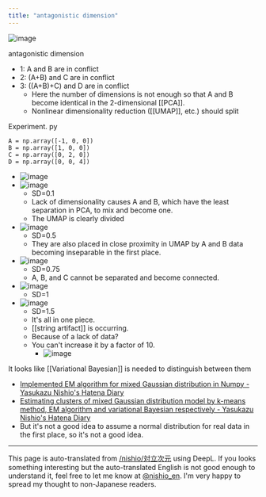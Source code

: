 ```yaml
---
title: "antagonistic dimension"
---
```


![image](https://gyazo.com/188215f1b3ee60ca4f81903b19984082/thumb/1000)

antagonistic dimension
- 1: A and B are in conflict
- 2: (A+B) and C are in conflict
- 3: ((A+B)+C) and D are in conflict
    - Here the number of dimensions is not enough so that A and B become identical in the 2-dimensional [[PCA]].
    - Nonlinear dimensionality reduction ([[UMAP]], etc.) should split

Experiment.
py

```
A = np.array([-1, 0, 0])
B = np.array([1, 0, 0])
C = np.array([0, 2, 0])
D = np.array([0, 0, 4])
```

- ![image](https://gyazo.com/078d108b99832fb2e292de77e40571cb/thumb/1000)
- ![image](https://gyazo.com/01d4e366af768dca1b45154afc7f5809/thumb/1000)
    - SD=0.1
    - Lack of dimensionality causes A and B, which have the least separation in PCA, to mix and become one.
    - The UMAP is clearly divided
- ![image](https://gyazo.com/188215f1b3ee60ca4f81903b19984082/thumb/1000)
    - SD=0.5
    - They are also placed in close proximity in UMAP by A and B data becoming inseparable in the first place.
- ![image](https://gyazo.com/c733ac87a4d3201a55ddce0655e2ccdd/thumb/1000)
    - SD=0.75
    - A, B, and C cannot be separated and become connected.
- ![image](https://gyazo.com/4447528eb260a9cbdc596258b66831ca/thumb/1000)
    - SD=1
- ![image](https://gyazo.com/e1338356d66661eba164d7ef0c0201c5/thumb/1000)
    - SD=1.5
    - It's all in one piece.
    - [[string artifact]] is occurring.
    - Because of a lack of data?
    - You can't increase it by a factor of 10.
        - ![image](https://gyazo.com/f72964a477d766302cc989dad952a770/thumb/1000)

It looks like [[Variational Bayesian]] is needed to distinguish between them
- [Implemented EM algorithm for mixed Gaussian distribution in Numpy - Yasukazu Nishio's Hatena Diary](https://nishiohirokazu.hatenadiary.org/entry/20111108/1320724692)
- [Estimating clusters of mixed Gaussian distribution model by k-means method, EM algorithm and variational Bayesian respectively - Yasukazu Nishio's Hatena Diary](https://nishiohirokazu.hatenadiary.org/entry/20111122/1321925412)
- But it's not a good idea to assume a normal distribution for real data in the first place, so it's not a good idea.

---
This page is auto-translated from [/nishio/対立次元](https://scrapbox.io/nishio/対立次元) using DeepL. If you looks something interesting but the auto-translated English is not good enough to understand it, feel free to let me know at [@nishio_en](https://twitter.com/nishio_en). I'm very happy to spread my thought to non-Japanese readers.